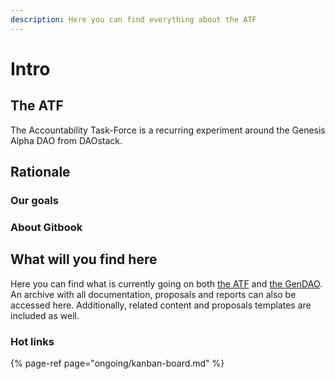 ```yaml
---
description: Here you can find everything about the ATF
---
```


# Intro

## The ATF

The Accountability Task-Force is a recurring experiment around the Genesis Alpha DAO from DAOstack.

## Rationale

### Our goals

### About Gitbook

## What will you find here

Here you can find what is currently going on both [the ATF](ongoing/kanban-board.md) and [the GenDAO](ongoing/proposals-tracking.md). An archive with all documentation, proposals and reports can also be accessed here. Additionally, related content and proposals templates are included as well.

### Hot links

{% page-ref page="ongoing/kanban-board.md" %}



